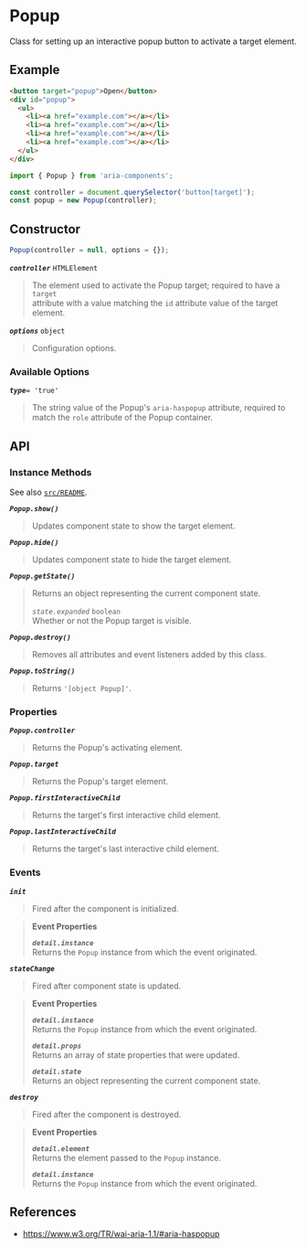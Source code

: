Popup
=====

Class for setting up an interactive popup button to activate a target element.

## Example

```html
<button target="popup">Open</button>
<div id="popup">
  <ul>
    <li><a href="example.com"></a></li>
    <li><a href="example.com"></a></li>
    <li><a href="example.com"></a></li>
    <li><a href="example.com"></a></li>
  </ul>
</div>
```

```javascript
import { Popup } from 'aria-components';

const controller = document.querySelector('button[target]');
const popup = new Popup(controller);
```

## Constructor

```javascript
Popup(controller = null, options = {});
```

_**`controller`**_ `HTMLElement`  
> The element used to activate the Popup target; required to have a `target`  
attribute with a value matching the `id` attribute value of the target element.

_**`options`**_ `object`  
> Configuration options.

### Available Options

_**`type`**_`= 'true'`  
> The string value of the Popup's `aria-haspopup` attribute, required to  
match the `role` attribute of the Popup container.

## API

### Instance Methods

See also [`src/README`](../).

_**`Popup.show()`**_  
> Updates component state to show the target element.

_**`Popup.hide()`**_  
> Updates component state to hide the target element.

_**`Popup.getState()`**_  
> Returns an object representing the current component state.
>
> _`state.expanded`_ `boolean`  
> Whether or not the Popup target is visible.

_**`Popup.destroy()`**_  
> Removes all attributes and event listeners added by this class.

_**`Popup.toString()`**_  
> Returns `'[object Popup]'`.

### Properties

_**`Popup.controller`**_  
> Returns the Popup's activating element.

_**`Popup.target`**_  
> Returns the Popup's target element.

_**`Popup.firstInteractiveChild`**_  
> Returns the target's first interactive child element.

_**`Popup.lastInteractiveChild`**_  
> Returns the target's last interactive child element.

### Events

_**`init`**_  
> Fired after the component is initialized.

> **Event Properties**
> 
> _**`detail.instance`**_  
> Returns the `Popup` instance from which the event originated.  

_**`stateChange`**_  
> Fired after component state is updated.

> **Event Properties**
> 
> _**`detail.instance`**_  
> Returns the `Popup` instance from which the event originated.  
>
> _**`detail.props`**_  
> Returns an array of state properties that were updated.  
>
> _**`detail.state`**_  
> Returns an object representing the current component state.

_**`destroy`**_  
> Fired after the component is destroyed.

> **Event Properties**
> 
> _**`detail.element`**_  
> Returns the element passed to the `Popup` instance.  
> 
> _**`detail.instance`**_  
> Returns the `Popup` instance from which the event originated.  

## References

- https://www.w3.org/TR/wai-aria-1.1/#aria-haspopup
